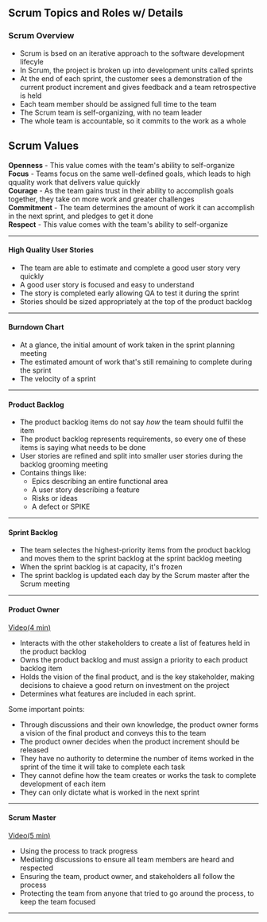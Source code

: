 ## Scrum Topics and Roles w/ Details
### Scrum Overview
* Scrum is bsed on an iterative approach to the software development lifecyle
* In Scrum, the project is broken up into development units called sprints
* At the end of each sprint, the customer sees a demonstration of the current product increment and gives feedback and a team retrospective is held
* Each team member should be assigned full time to the team
* The Scrum team is self-organizing, with no team leader
* The whole team is accountable, so it commits to the work as a whole   
## Scrum Values
**Openness**   - This value comes with the team's ability to self-organize   
**Focus**      - Teams focus on the same well-defined goals, which leads to high qquality work that delivers value quickly   
**Courage**    - As the team gains trust in their ability to accomplish goals together, they take on more work and greater challenges   
**Commitment** - The team determines the amount of work it can accomplish in the next sprint, and pledges to get it done   
**Respect**    - This value comes with the team's ability to self-organize   

---
#### High Quality User Stories
* The team are able to estimate and complete a good user story very quickly
* A good user story is focused and easy to understand
* The story is completed early allowing QA to test it during the sprint
* Stories should be sized appropriately at the top of the product backlog
---
#### Burndown Chart
* At a glance, the initial amount of work taken in the sprint planning meeting
* The estimated amount of work that's still remaining to complete during the sprint
* The velocity of a sprint
---
#### Product Backlog
* The product backlog items do not say *how* the team should fulfil the item
* The product backlog represents requirements, so every one of these items is saying what needs to be done
* User stories are refined and split into smaller user stories during the backlog grooming meeting
* Contains things like:
  * Epics describing an entire functional area
  * A user story describing a feature
  * Risks or ideas
  * A defect or SPIKE
---
#### Sprint Backlog
* The team selectes the highest-priority items from the product backlog and moves them to the sprint backlog at the sprint backlog meeting
* When the sprint backlog is at capacity, it's frozen
* The sprint backlog is updated each day by the Scrum master after the Scrum meeting
---
#### Product Owner
[Video(4 min)](https://library.skillport.com/courseware/Content/cca/sd_spsc_a01_it_enus/output/t48/media/video/55723_vid_001.mp4)
* Interacts with the other stakeholders to create a list of features held in the product backlog
* Owns the product backlog and must assign a priority to each product backlog item
* Holds the vision of the final product, and is the key stakeholder, making decisions to chaieve a good return on investment on the project
* Determines what features are included in each sprint.   
   
Some important points:   
* Through discussions and their own knowledge, the product owner forms a vision of the final product and conveys this to the team
* The product owner decides when the product increment should be released
* They have no authority to determine the number of items worked in the sprint of the time it will take to complete each task
* They cannot define how the team creates or works the task to complete development of each item
* They can only dictate what is worked in the next sprint
---
   
   
#### Scrum Master
[Video(5 min)](https://library.skillport.com/courseware/Content/cca/sd_spsc_a01_it_enus/output/t52/media/video/55724_vid_001.mp4)
* Using the process to track progress
* Mediating discussions to ensure all team members are heard and respected
* Ensuring the team, product owner, and stakeholders all follow the process
* Protecting the team from anyone that tried to go around the process, to keep the team focused
---
